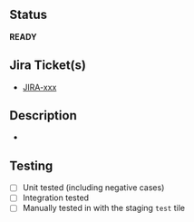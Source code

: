 ## Status

**READY**

## Jira Ticket(s)

* [JIRA-xxx](https://iterable.atlassian.net/browse/JIRA-xxx)

## Description

-

## Testing

- [ ] Unit tested (including negative cases)
- [ ] Integration tested
- [ ] Manually tested in with the staging `test` tile